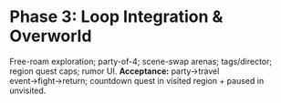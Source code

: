 # Phase 3: Loop Integration & Overworld
Free-roam exploration; party-of-4; scene-swap arenas; tags/director; region quest caps; rumor UI.
**Acceptance:** party→travel event→fight→return; countdown quest in visited region + paused in unvisited.

